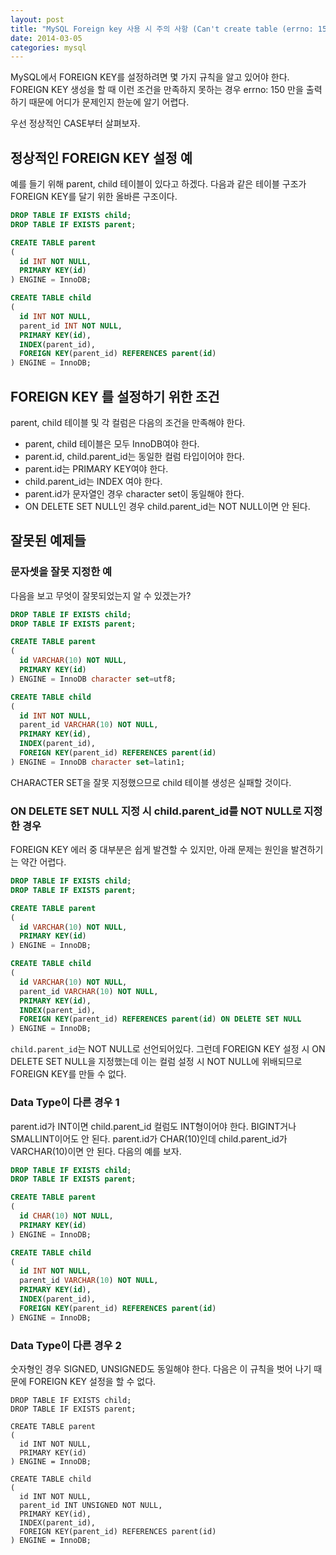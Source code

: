 ```yaml
---
layout: post
title: "MySQL Foreign key 사용 시 주의 사항 (Can't create table (errno: 150))"
date: 2014-03-05 
categories: mysql
---
```


MySQL에서 FOREIGN KEY를 설정하려면 몇 가지 규칙을 알고 있어야 한다. FOREIGN KEY 생성을 할 때 이런 조건을 만족하지 못하는 경우 errno: 150 만을 출력하기 때문에 어디가 문제인지 한눈에 알기 어렵다.

우선 정상적인 CASE부터 살펴보자.

## 정상적인 FOREIGN KEY 설정 예

예를 들기 위해 parent, child 테이블이 있다고 하겠다. 다음과 같은 테이블 구조가 FOREIGN KEY를 달기 위한 올바른 구조이다.

```sql
DROP TABLE IF EXISTS child;
DROP TABLE IF EXISTS parent;

CREATE TABLE parent
(
  id INT NOT NULL,
  PRIMARY KEY(id)
) ENGINE = InnoDB;

CREATE TABLE child
(
  id INT NOT NULL,
  parent_id INT NOT NULL,
  PRIMARY KEY(id),
  INDEX(parent_id),
  FOREIGN KEY(parent_id) REFERENCES parent(id)
) ENGINE = InnoDB;
```

## FOREIGN KEY 를 설정하기 위한 조건

parent, child 테이블 및 각 컬럼은 다음의 조건을 만족해야 한다.

- parent, child 테이블은 모두 InnoDB여야 한다.
- parent.id, child.parent_id는 동일한 컬럼 타입이어야 한다.
- parent.id는 PRIMARY KEY여야 한다.
- child.parent_id는 INDEX 여야 한다.
- parent.id가 문자열인 경우 character set이 동일해야 한다.
- ON DELETE SET NULL인 경우 child.parent_id는 NOT NULL이면 안 된다.
 
## 잘못된 예제들

### 문자셋을 잘못 지정한 예

다음을 보고 무엇이 잘못되었는지 알 수 있겠는가?

```sql
DROP TABLE IF EXISTS child;
DROP TABLE IF EXISTS parent;

CREATE TABLE parent
(
  id VARCHAR(10) NOT NULL,
  PRIMARY KEY(id)
) ENGINE = InnoDB character set=utf8;

CREATE TABLE child
(
  id INT NOT NULL,
  parent_id VARCHAR(10) NOT NULL,
  PRIMARY KEY(id),
  INDEX(parent_id),
  FOREIGN KEY(parent_id) REFERENCES parent(id)
) ENGINE = InnoDB character set=latin1;
```

CHARACTER SET을 잘못 지정했으므로 child 테이블 생성은 실패할 것이다.

### ON DELETE SET NULL 지정 시 child.parent_id를 NOT NULL로 지정한 경우

FOREIGN KEY 에러 중 대부분은 쉽게 발견할 수 있지만, 아래 문제는 원인을 발견하기는 약간 어렵다.

```sql
DROP TABLE IF EXISTS child;
DROP TABLE IF EXISTS parent;

CREATE TABLE parent
(
  id VARCHAR(10) NOT NULL,
  PRIMARY KEY(id)
) ENGINE = InnoDB;

CREATE TABLE child
(
  id VARCHAR(10) NOT NULL,
  parent_id VARCHAR(10) NOT NULL,
  PRIMARY KEY(id),
  INDEX(parent_id),
  FOREIGN KEY(parent_id) REFERENCES parent(id) ON DELETE SET NULL
) ENGINE = InnoDB;
```

`child.parent_id`는 NOT NULL로 선언되어있다. 그런데 FOREIGN KEY 설정 시 ON DELETE SET NULL을 지정했는데 이는 컬럼 설정 시 NOT NULL에 위배되므로 FOREIGN KEY를 만들 수 없다.

### Data Type이 다른 경우 1

parent.id가 INT이면 child.parent_id 컬럼도 INT형이어야 한다. BIGINT거나 SMALLINT이어도 안 된다. parent.id가 CHAR(10)인데 child.parent_id가 VARCHAR(10)이면 안 된다. 다음의 예를 보자.

```sql
DROP TABLE IF EXISTS child;
DROP TABLE IF EXISTS parent;

CREATE TABLE parent
(
  id CHAR(10) NOT NULL,
  PRIMARY KEY(id)
) ENGINE = InnoDB;

CREATE TABLE child
(
  id INT NOT NULL,
  parent_id VARCHAR(10) NOT NULL,
  PRIMARY KEY(id),
  INDEX(parent_id),
  FOREIGN KEY(parent_id) REFERENCES parent(id)
) ENGINE = InnoDB;
```

### Data Type이 다른 경우 2

숫자형인 경우 SIGNED, UNSIGNED도 동일해야 한다. 다음은 이 규칙을 벗어 나기 때문에 FOREIGN KEY 설정을 할 수 없다.

```
DROP TABLE IF EXISTS child;
DROP TABLE IF EXISTS parent;

CREATE TABLE parent
(
  id INT NOT NULL,
  PRIMARY KEY(id)
) ENGINE = InnoDB;

CREATE TABLE child
(
  id INT NOT NULL,
  parent_id INT UNSIGNED NOT NULL,
  PRIMARY KEY(id),
  INDEX(parent_id),
  FOREIGN KEY(parent_id) REFERENCES parent(id)
) ENGINE = InnoDB;
```
